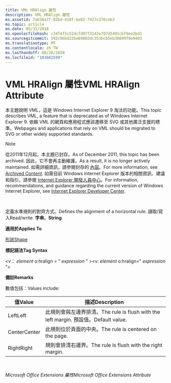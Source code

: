 ```yaml
---
title: VML HRAlign 屬性
description: VML HRAlign 屬性
ms.assetid: 7a638a7f-82bd-410f-be02-7427c376ceb3
ms.topic: article
ms.date: 05/31/2018
ms.openlocfilehash: c34f4f5c52dcfd0773142e797d5491cbf9ee2bd1
ms.sourcegitcommit: 592c9bbd22ba69802dc353bcb5eb30699f9e9403
ms.translationtype: MT
ms.contentlocale: zh-TW
ms.lasthandoff: 08/20/2020
ms.locfileid: "103682599"
---
```

# <a name="vml-hralign-attribute"></a><span data-ttu-id="a4bf1-103">VML HRAlign 屬性</span><span class="sxs-lookup"><span data-stu-id="a4bf1-103">VML HRAlign Attribute</span></span>

<span data-ttu-id="a4bf1-104">本主題說明 VML，這是 Windows Internet Explorer 9 淘汰的功能。</span><span class="sxs-lookup"><span data-stu-id="a4bf1-104">This topic describes VML, a feature that is deprecated as of Windows Internet Explorer 9.</span></span> <span data-ttu-id="a4bf1-105">依賴 VML 的網頁和應用程式應該遷移至 SVG 或其他廣泛支援的標準。</span><span class="sxs-lookup"><span data-stu-id="a4bf1-105">Webpages and applications that rely on VML should be migrated to SVG or other widely supported standards.</span></span>

> [!Note]  
> <span data-ttu-id="a4bf1-106">從2011年12月起，本主題已封存。</span><span class="sxs-lookup"><span data-stu-id="a4bf1-106">As of December 2011, this topic has been archived.</span></span> <span data-ttu-id="a4bf1-107">因此，它不會再主動維護。</span><span class="sxs-lookup"><span data-stu-id="a4bf1-107">As a result, it is no longer actively maintained.</span></span> <span data-ttu-id="a4bf1-108">如需詳細資訊，請參閱封存的 [內容](/previous-versions/windows/internet-explorer/ie-developer/)。</span><span class="sxs-lookup"><span data-stu-id="a4bf1-108">For more information, see [Archived Content](/previous-versions/windows/internet-explorer/ie-developer/).</span></span> <span data-ttu-id="a4bf1-109">如需目前 Windows Internet Explorer 版本的相關資訊、建議和指引，請參閱 [Internet Explorer 開發人員中心](https://msdn.microsoft.com/ie/)。</span><span class="sxs-lookup"><span data-stu-id="a4bf1-109">For information, recommendations, and guidance regarding the current version of Windows Internet Explorer, see [Internet Explorer Developer Center](https://msdn.microsoft.com/ie/).</span></span>

 

<span data-ttu-id="a4bf1-110">定義水準規則的對齊方式。</span><span class="sxs-lookup"><span data-stu-id="a4bf1-110">Defines the alignment of a horizontal rule.</span></span> <span data-ttu-id="a4bf1-111">讀取/寫入</span><span class="sxs-lookup"><span data-stu-id="a4bf1-111">Read/write.</span></span> <span data-ttu-id="a4bf1-112">**字串**。</span><span class="sxs-lookup"><span data-stu-id="a4bf1-112">**String**.</span></span>

<span data-ttu-id="a4bf1-113">**適用於**</span><span class="sxs-lookup"><span data-stu-id="a4bf1-113">**Applies To**</span></span>

[<span data-ttu-id="a4bf1-114">形狀</span><span class="sxs-lookup"><span data-stu-id="a4bf1-114">Shape</span></span>](shape-element--vml.md)

<span data-ttu-id="a4bf1-115">**標記語法**</span><span class="sxs-lookup"><span data-stu-id="a4bf1-115">**Tag Syntax**</span></span>

<span data-ttu-id="a4bf1-116"><v： *element* o:hralign = " *expression* " ></span><span class="sxs-lookup"><span data-stu-id="a4bf1-116"><v: *element* o:hralign=" *expression* "></span></span>

<span data-ttu-id="a4bf1-117">**備註**</span><span class="sxs-lookup"><span data-stu-id="a4bf1-117">**Remarks**</span></span>

<span data-ttu-id="a4bf1-118">數值包括：</span><span class="sxs-lookup"><span data-stu-id="a4bf1-118">Values include:</span></span>



| <span data-ttu-id="a4bf1-119">值</span><span class="sxs-lookup"><span data-stu-id="a4bf1-119">Value</span></span>  | <span data-ttu-id="a4bf1-120">描述</span><span class="sxs-lookup"><span data-stu-id="a4bf1-120">Description</span></span>                                            |
|--------|--------------------------------------------------------|
| <span data-ttu-id="a4bf1-121">Left</span><span class="sxs-lookup"><span data-stu-id="a4bf1-121">Left</span></span>   | <span data-ttu-id="a4bf1-122">此規則會與左邊界排清。</span><span class="sxs-lookup"><span data-stu-id="a4bf1-122">The rule is flush with the left margin.</span></span> <span data-ttu-id="a4bf1-123">預設值。</span><span class="sxs-lookup"><span data-stu-id="a4bf1-123">Default value.</span></span> |
| <span data-ttu-id="a4bf1-124">Center</span><span class="sxs-lookup"><span data-stu-id="a4bf1-124">Center</span></span> | <span data-ttu-id="a4bf1-125">此規則位於頁面的中央。</span><span class="sxs-lookup"><span data-stu-id="a4bf1-125">The rule is centered on the page.</span></span>                      |
| <span data-ttu-id="a4bf1-126">Right</span><span class="sxs-lookup"><span data-stu-id="a4bf1-126">Right</span></span>  | <span data-ttu-id="a4bf1-127">規則會排清右邊界。</span><span class="sxs-lookup"><span data-stu-id="a4bf1-127">The rule is flush with the right margin.</span></span>               |



 

<span data-ttu-id="a4bf1-128">*Microsoft Office Extensions 屬性*</span><span class="sxs-lookup"><span data-stu-id="a4bf1-128">*Microsoft Office Extensions Attribute*</span></span>

 

 